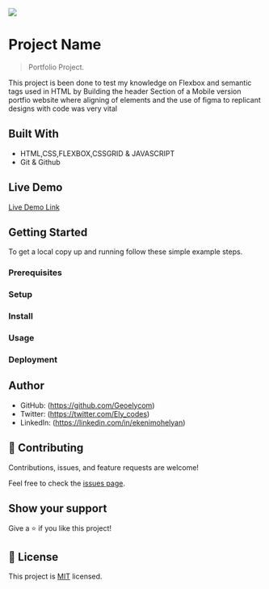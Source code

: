 ![](https://img.shields.io/badge/Microverse-blueviolet)

# Project Name

> Portfolio Project.

This project is been done to test my knowledge on Flexbox and semantic tags used in HTML by Building the header Section of a Mobile version portfio website where aligning of elements and the use of figma to replicant designs with code was very vital

## Built With

- HTML,CSS,FLEXBOX,CSSGRID & JAVASCRIPT
- Git & Github

## Live Demo

[Live Demo Link](https://livedemo.com)


## Getting Started

To get a local copy up and running follow these simple example steps.

### Prerequisites

### Setup

### Install

### Usage

### Deployment



## Author

- GitHub: (https://github.com/Geoelycom)
- Twitter: (https://twitter.com/Ely_codes)
- LinkedIn: (https://linkedin.com/in/ekenimohelyan)

## 🤝 Contributing

Contributions, issues, and feature requests are welcome!

Feel free to check the [issues page](../../issues/).

## Show your support

Give a ⭐️ if you like this project!

## 📝 License

This project is [MIT](./MIT.md) licensed.
